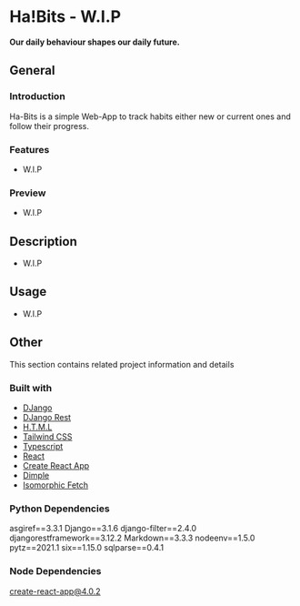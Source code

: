 # Ha!Bits - W.I.P
**Our daily behaviour shapes our daily future.** 

## General

### Introduction
Ha-Bits is a simple Web-App to track habits either new or current ones and
follow their progress. 

### Features
- W.I.P

### Preview
- W.I.P

## Description
- W.I.P

## Usage
- W.I.P

## Other
This section contains related project information and details

### Built with
- [DJango](https://www.djangoproject.com/start/overview/)
- [DJango Rest](https://www.django-rest-framework.org/)
- [H.T.M.L](https://html.spec.whatwg.org/)
- [Tailwind CSS](https://tailwindcss.com/)
- [Typescript](https://www.typescriptlang.org/docs/handbook/jsx.html)
- [React](https://reactjs.org/)
- [Create React App](https://create-react-app.dev/docs/adding-typescript/)
- [Dimple](http://dimplejs.org/)
- [Isomorphic Fetch](https://www.npmjs.com/package/isomorphic-fetch)

### Python Dependencies
asgiref==3.3.1
Django==3.1.6
django-filter==2.4.0
djangorestframework==3.12.2
Markdown==3.3.3
nodeenv==1.5.0
pytz==2021.1
six==1.15.0
sqlparse==0.4.1

### Node Dependencies
create-react-app@4.0.2
